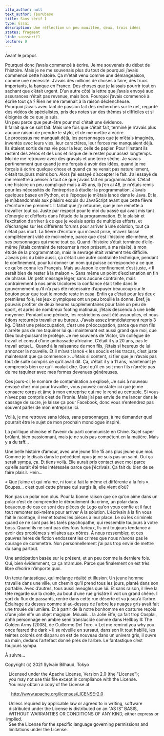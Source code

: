 ```yaml
---
illu_author: null
text_author: Tsurubaso
title: Sans sérif 1
type: Essai
description: Une réflection un peu mouillée, deux, trois idées
status: fragment
link: sansserif1
lecture: 0
---
```


Avant le propos

Pourquoi donc j’avais commencé à écrire. 
Je me souvenais du début de l’histoire. Mais je ne me souvenais plus du tout de pourquoi j’avais commencé cette histoire. Ça m’était venu comme une démangeaison, comme une nécessité. J’avais des millions de choses à faire, des trucs importants, la banque en France. 
Des choses que je laissais pourrir tout en sachant que c’était urgent. D’un autre côté la lettre que j’avais envoyé aux assurances n’était pas revenue, mais bon. 
Pourquoi j’avais commencé à écrire tout ça ? 
Rien ne me ramenait à la raison déclencheuse.   
Pourquoi j’avais avec tant de passion fait des recherches sur le net, regardé des vidéos de spécialistes, pris des notes sur des thèmes si difficiles et si éloignés de ce que je suis.   
Un peu parce que peut-être pour moi c’était une évidence.   
Il fallait que ce soit fait. 
Mais une fois que c’était fait, terminé je n’avais plus aucune raison de prendre le stylo, et de me mettre à écrire.   
Le processus me manquait déjà, les personnages que je m’étais imaginés, inventés avec leurs vies, leur caractères, leur forces me manquaient déjà. 
Ils étaient sortis de ma vie pour la leur, celle de papier. 
Pour l’instant ils restent des zéros et des uns et risque de le rester pour assez longtemps. 
Moi de me retrouver avec des gravats et une terre sèche. 
Je savais pertinemment que quand je me forçais à avoir des idées, quand je me forçais à écrire quelque chose et quand ça ne venait pas naturellement, c’était toujours moins bon. 
Alors j’ai essayé d’accepter le fait. J’ai essayé de me remettre à penser à tout ce que j’avais fait en programmation. 
C’était une histoire un peu compliqué mais à 45 ans, là j’en ai 48, je m’étais remis pour les nécessités de l’entreprise à étudier la programmation.
J’avais quelques bases en Python, et à l’époque je m’étais lancé dans le Java. Et là, je m’abandonnais aux plaisirs exquis du JavaScript avant que cette fièvre d’écriture me prennent. 
Il fallait que j’y retourne, que je me remette à travailler tout ça.
Juste par respect pour le moi du passé qui avait mis tant d’énergie et d’efforts dans l’étude de la programmation. 
Et le plaisir et l’excitation d’arriver à ce que je voulais après de multiples efforts, et d’échanges sur les différents forums pour arriver à une solution, tout ça n’était pas mort.
La fièvre d’écriture qui m’avait prise, m’avez laissé complètement vidé de moi-même, parce que c’est l’histoire elle-même, et ses personnages qui mène tout ça. 
Quand l’histoire s’était terminée d’elle-même j’étais contraint de retourner à mon présent, à ma réalité, à mon étude de la programmation, mais le sevrage était vraiment très difficile.
J’avais pris du bide aussi, ça c’était une autre contrainte technique, pendant le confinement, pour lui donner un nom qui puisse correspondre à ce que ce qu’on connu les Français. 
Mais au Japon le confinement c’est juste, « Il serait bien de rester à la maison ».
Sans même un point d’exclamation en fin de phrase.
Un petit message léger, sans aucune contrainte, mais contrairement à nos amis tricolores la confiance était telle  dans le gouvernement qu'il n’a pas été nécessaire d’appuyer beaucoup sur le bouton pour que tout le monde reste in casa.
Enfin ça c’était pour les deux premières fois, les jeux olympiques ont un peu brouillé la donne.
Bref, je pouvais profiter de deux heures supplémentaires pour faire un peu de sport, et après de nombreux footing matinaux, j’étais descendu à une belle moyenne. Pendant une période, les restrictions avait été assouplies, et nous étions retournés travailler au bureau.
J’avais assez immédiatement repris 3 kg. C’était une préoccupation, c’est une préoccupation, parce que mon fils n’arrête pas de me taquiner lui qui maintenant est aussi grand que moi, que Dieu tout-puissant le protège.
Je me souviens de Victor, Un collègue de travail et consul d’une ambassade africaine, C’était il y a 20 ans, pas le travail actuel...
Quand à la naissance de mon fils, j’étais si heureux de lui annoncer la nouvelle.
Et il m’avait lancé « les soucis et les tracas, c’est juste maintenant que ça commence ».
J’étais si content, si fier que je n’avais  pas tout de suite compris ce qu’il avait dit. 
Ça, c’était il y a 11 ans, maintenant je comprends bien ce qu’il voulait dire.
Quoi qu’il en soit mon fils n’arrête pas de me taquiner avec mes formes devenues généreuses.

Ces jours-ci, le nombre de contamination a explosé, Je suis à nouveau envoyé chez moi pour travailler, vous pouvez constater ici que je me consacre corps et âme à mon entreprise qui me le rend au centuple. 
Si vous n’avez pas compris c’est de l’ironie. Mais j’ai pas envie de me lancer dans le cassage de sucre, je laisse ça pour Facebook, donc vous n’entendrez pas souvent parler de mon entreprise ici.

Voilà, je me retrouve sans idées, sans personnages, à me demander quel pourrait être le sujet de mon prochain monologue inspiré.

La politique chinoise et l’avenir du parti communiste en Chine.
Sujet super brûlant, bien passionnant, mais je ne suis pas compétent en la matière. Mais y a du taff...

Une belle histoire d’amour, avec une jeune fille 15 ans plus jeune que moi. Comme je le disais dans le précédent opus je ne suis pas un saint. Oui ça serait sympa, ça. Et tiens voilà. Elle aurait pris contact avec moi parce qu’elle aurait été très intéressée parce que j’écrivais. Ça fait du bien de se faire plaisir. Hein…

« Que j’aime et qui m’aime, ni tout à fait la même et différente à la fois ».
Boupss… c’est quoi cette phrase qui surgis là, elle vient d’où?

Non pas un polar non plus.
Pour la bonne raison que ce qu’on aime dans un polar c’est de comprendre le déroulement du crime, un polar dans beaucoup de cas ce sont des pièces de Lego qu’on vous confie et il faut tout remonter soi-même pour arriver À la solution. L’écrivain à la fin vous fait le montage, il remet toutes les pièces à leur place. Le où les criminels quand ce ne sont pas les tarés psychopathe, qui ressemble toujours à votre boss. Quand ils ne sont pas des fous furieux, Ils ont toujours tendance à avoir des problèmes similaires aux nôtres.
À nous ressembler, et ces pauvres hères de fiction endossent les crimes que nous n’avons pas le courage de commettre. 
Non personnellement j’ai pas trop envie de mettre du sang partout.

Une anticipation basée sur le présent, et un peu comme la dernière fois. Oui, bien évidemment, ça ça m’amuse.
Parce que finalement on est très libre d’écrire n’importe quoi.

Un texte fantastique, qui mélange réalité et illusion. Un jeune homme travaille dans une ville, un chemin qu’il prend tous les jours, planté dans son portable. Avec d’autres, tous aussi aveugles que lui. 
Et sans raison, il lève la tête regarde sur la droite, au bout d’une rue grisâtre il voit un grand chêne. Il sort du flux de passants, rentre dans cette rue déserte et va jusqu’à l’arbre. Éclairage du dessus comme si au-dessus de l’arbre les nuages gris avait fait une trouée de lumière.
Et à partir de là notre bonhomme en costume reçois d’une jolie elfe un objet magique. 
Mouaiii… la Jolie Elfe, ça fait trop Cosplai, ahhh personnage en ambre semi translucide comme dans Hellboy II: The Golden Army (2008), de  Guillermo Del Toro.
« Let me remind you why you once feared the dark »
Il se réveille en sursaut, dans son lit tout habillé, les teintes colorés ont disparu on est de nouveau dans un univers gris, il ouvre sa main, dedans l’artefact donné près de l’arbre.
Le fantastique c’est toujours sympa.

À suivre...







Copyright (c) 2021 Sylvain Bilhaud, Tokyo

   Licensed under the Apache License, Version 2.0 (the "License");
   you may not use this file except in compliance with the License.
   You may obtain a copy of the License at

     http://www.apache.org/licenses/LICENSE-2.0

   Unless required by applicable law or agreed to in writing, software
   distributed under the License is distributed on an "AS IS" BASIS,
   WITHOUT WARRANTIES OR CONDITIONS OF ANY KIND, either express or implied.
   See the License for the specific language governing permissions and
   limitations under the License.
